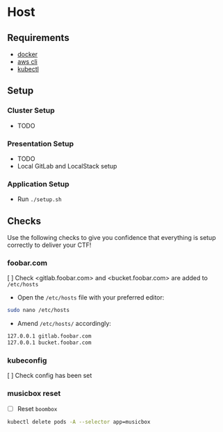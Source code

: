 # Host

## Requirements

- [docker](https://docs.docker.com/get-docker/)
- [aws cli](https://docs.aws.amazon.com/cli/latest/userguide/getting-started-install.html)
- [kubectl](https://kubernetes.io/docs/tasks/tools/#kubectl)

## Setup

### Cluster Setup

- TODO

### Presentation Setup

- TODO
- Local GitLab and LocalStack setup

### Application Setup

- Run `./setup.sh`

## Checks

Use the following checks to give you confidence that everything is setup correctly to deliver your CTF!

### foobar.com

[ ] Check <gitlab.foobar.com> and <bucket.foobar.com> are added to `/etc/hosts`

- Open the `/etc/hosts` file with your preferred editor:

```sh
sudo nano /etc/hosts
```

- Amend `/etc/hosts/` accordingly:

```txt
127.0.0.1 gitlab.foobar.com
127.0.0.1 bucket.foobar.com
```

### kubeconfig

[ ] Check config has been set

### musicbox reset

- [ ] Reset `boombox`

```sh
kubectl delete pods -A --selector app=musicbox
```

